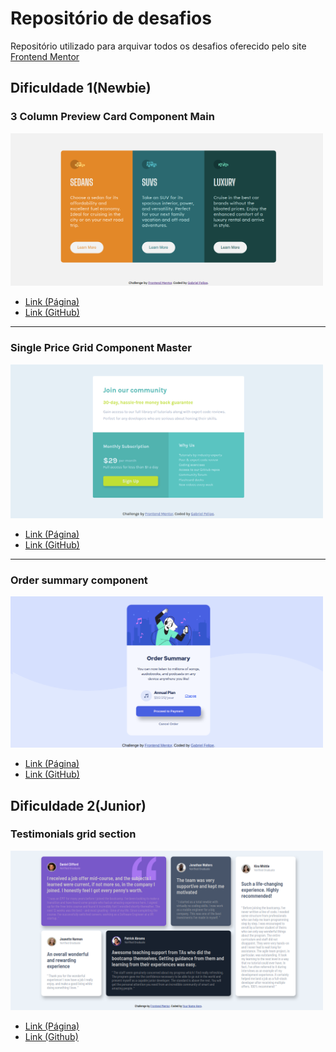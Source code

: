 # Repositório de desafios

Repositório utilizado para arquivar todos os desafios oferecido pelo site [Frontend Mentor](https://www.frontendmentor.io/)

## Dificuldade 1(Newbie)

### 3 Column Preview Card Component Main
<img width="500px" src="./imagens/3-column-preview-card-component-main.png">

* [Link (Página)](https://gabrielfsoliveira.github.io/frontend-mentor/desafios/3-column-preview-card-component-main/)
* [Link (GitHub)](https://github.com/gabrielFSOliveira/frontend-mentor/tree/main/desafios/3-column-preview-card-component-main)

<hr>

### Single Price Grid Component Master
<img width="500px" src="./imagens/single-price-grid-component-master.png">

* [Link (Página)](https://gabrielfsoliveira.github.io/frontend-mentor/desafios/single-price-grid-component-master/) 
* [Link (GitHub)](https://github.com/gabrielFSOliveira/frontend-mentor/tree/main/desafios/single-price-grid-component-master)

<hr>

### Order summary component
<img width="500px" src="./imagens/order-summary-component-main.png">

* [Link (Página)](https://gabrielfsoliveira.github.io/frontend-mentor/desafios/order-summary-component-main/) 
* [Link (GitHub)](https://github.com/gabrielFSOliveira/frontend-mentor/tree/main/desafios/order-summary-component-main/)

## Dificuldade 2(Junior)

### Testimonials grid section
<img width="500px" src="./imagens/testimonials-grid-section-main.png">

* [Link (Página)](https://gabrielfsoliveira.github.io/frontend-mentor/desafios/testimonials-grid-section-main/)
* [Link (Github)](https://github.com/gabrielFSOliveira/frontend-mentor/tree/main/desafios/testimonials-grid-section-main) 
